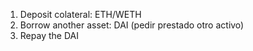 1. Deposit colateral: ETH/WETH
2. Borrow another asset: DAI (pedir prestado otro activo)
3. Repay the DAI